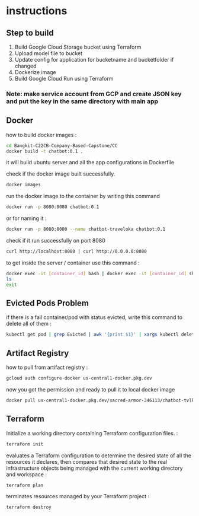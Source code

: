 # instructions

## Step to build
1. Build Google Cloud Storage bucket using Terraform
3. Upload model file to bucket
4. Update config for application for bucketname and bucketfolder if changed
5. Dockerize image
6. Build Google Cloud Run using Terraform

### Note: make service account from GCP and create JSON key and put the key in the same directory with main app

## Docker
how to build docker images :
```bash 
cd Bangkit-C22CB-Company-Based-Capstone/CC
docker build -t chatbot:0.1 .
```
it will build ubuntu server and all the app configurations in Dockerfile

check if the docker image built successfully.
```bash
docker images
```
run the docker image to the container by writing this command
```bash
docker run -p 8080:8080 chatbot:0.1
```
or for naming it :
```bash
docker run -p 8080:8000 --name chatbot-traveloka chatbot:0.1
```
check if it run successfully on port 8080
```bash
curl http://localhost:8080 | curl http://0.0.0.0:8080
```
to get inside the server / container use this command :
```bash
docker exec -it [container_id] bash | docker exec -it [container_id] sh
ls
exit
```
## Evicted Pods Problem
if there is a fail container/pod with status evicted, write this command to delete all of them :
```bash
kubectl get pod | grep Evicted | awk '{print $1}' | xargs kubectl delete pod
```

## Artifact Registry
how to pull from artifact registry :

```bash
gcloud auth configure-docker us-central1-docker.pkg.dev
```
now you got the permission and ready to pull it to local docker image
```bash
docker pull us-central1-docker.pkg.dev/sacred-armor-346113/chatbot-tvlk/chatbot-app:0.1
```

## Terraform
Initialize a working directory containing Terraform configuration files. :
```bash
terraform init
```
evaluates a Terraform configuration to determine the desired state of all the resources it declares, then compares that desired state to the real infrastructure objects being managed with the current working directory and workspace :
```bash
terraform plan
```

terminates resources managed by your Terraform project :
```bash
terraform destroy
```
